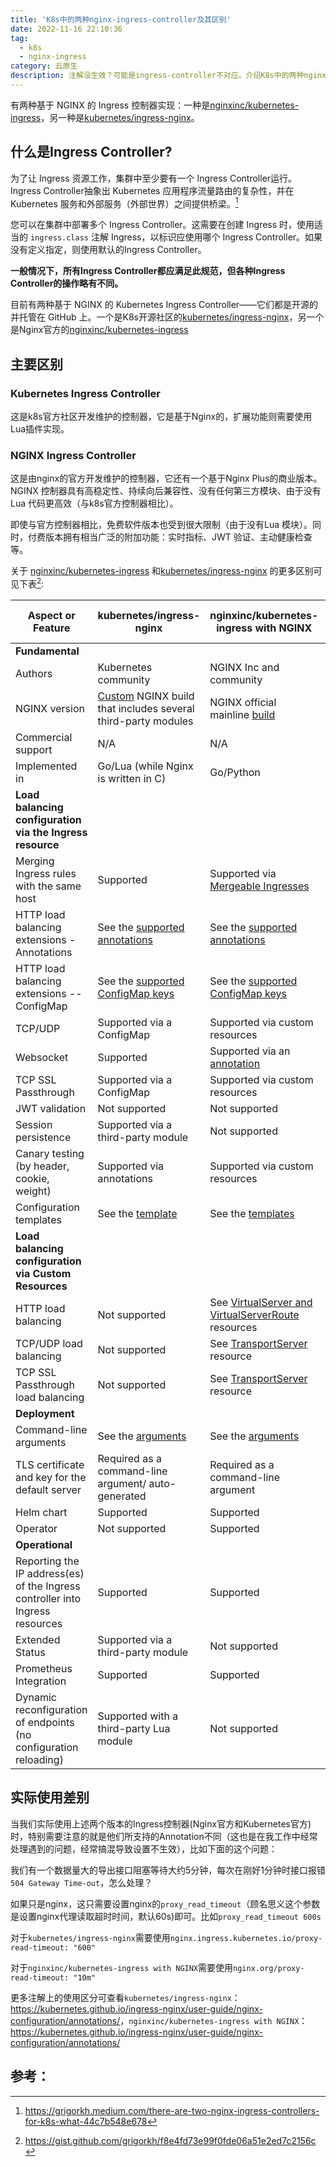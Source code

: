```yaml
---
title: 'K8s中的两种nginx-ingress-controller及其区别'
date: 2022-11-16 22:10:36
tag:
  - k8s
  - nginx-ingress
category: 云原生
description: 注解没生效？可能是ingress-controller不对应。介绍K8s中的两种nginx-ingress-controller及其区别。
---
```


有两种基于 NGINX 的 Ingress 控制器实现：一种是[nginxinc/kubernetes-ingress](https://github.com/nginxinc/kubernetes-ingress)，另一种是[kubernetes/ingress-nginx](https://github.com/kubernetes/ingress-nginx)。

## 什么是Ingress Controller?

为了让 Ingress 资源工作，集群中至少要有一个 Ingress Controller运行。 Ingress Controller抽象出 Kubernetes 应用程序流量路由的复杂性，并在 Kubernetes 服务和外部服务（外部世界）之间提供桥梁。[^1]

您可以在集群中部署多个 Ingress Controller。这需要在创建 Ingress 时，使用适当的 `ingress.class` 注解 Ingress，以标识应使用哪个 Ingress Controller。如果没有定义指定，则使用默认的Ingress Controller。

**一般情况下，所有Ingress Controller都应满足此规范，但各种Ingress Controller的操作略有不同。**

目前有两种基于 NGINX 的 Kubernetes Ingress Controller——它们都是开源的并托管在 GitHub 上。一个是K8s开源社区的[kubernetes/ingress-nginx](https://github.com/kubernetes/ingress-nginx)，另一个是Nginx官方的[nginxinc/kubernetes-ingress](https://github.com/nginxinc/kubernetes-ingress)

## 主要区别

### Kubernetes Ingress Controller

这是k8s官方社区开发维护的控制器，它是基于Nginx的，扩展功能则需要使用Lua插件实现。

### NGINX Ingress Controller

这是由nginx的官方开发维护的控制器，它还有一个基于Nginx Plus的商业版本。NGINX 控制器具有高稳定性、持续向后兼容性、没有任何第三方模块、由于没有Lua 代码更高效（与k8s官方控制器相比）。

即使与官方控制器相比，免费软件版本也受到很大限制（由于没有Lua 模块）。同时，付费版本拥有相当广泛的附加功能：实时指标、JWT 验证、主动健康检查等。

关于 [nginxinc/kubernetes-ingress](https://github.com/nginxinc/kubernetes-ingress) 和[kubernetes/ingress-nginx](https://github.com/kubernetes/ingress-nginx) 的更多区别可见下表[^2]:

| Aspect or Feature | kubernetes/ingress-nginx | nginxinc/kubernetes-ingress with NGINX | nginxinc/kubernetes-ingress with NGINX Plus |
| --- | --- | --- | --- |
| **Fundamental** |
| Authors | Kubernetes community | NGINX Inc and community |  NGINX Inc and community |
| NGINX version | [Custom](https://github.com/kubernetes/ingress-nginx/tree/master/images/nginx) NGINX build that includes several third-party modules | NGINX official mainline [build](https://github.com/nginxinc/docker-nginx) | NGINX Plus |
| Commercial support | N/A | N/A | Included |
| Implemented in | Go/Lua (while Nginx is written in C) |  Go/Python |  Go/Python |
| **Load balancing configuration via the Ingress resource** |
| Merging Ingress rules with the same host | Supported | Supported via [Mergeable Ingresses](../examples/mergeable-ingress-types) | Supported via [Mergeable Ingresses](../examples/mergeable-ingress-types) |
| HTTP load balancing extensions - Annotations | See the [supported annotations](https://kubernetes.github.io/ingress-nginx/user-guide/nginx-configuration/annotations/) | See the [supported annotations](https://docs.nginx.com/nginx-ingress-controller/configuration/ingress-resources/advanced-configuration-with-annotations/) | See the [supported annotations](https://docs.nginx.com/nginx-ingress-controller/configuration/ingress-resources/advanced-configuration-with-annotations/)|
| HTTP load balancing extensions -- ConfigMap | See the [supported ConfigMap keys](https://kubernetes.github.io/ingress-nginx/user-guide/nginx-configuration/configmap/) | See the [supported ConfigMap keys](https://docs.nginx.com/nginx-ingress-controller/configuration/global-configuration/configmap-resource/) | See the [supported ConfigMap keys](https://docs.nginx.com/nginx-ingress-controller/configuration/global-configuration/configmap-resource/) |
| TCP/UDP | Supported via a ConfigMap | Supported via custom resources | Supported via custom resources |
| Websocket  | Supported | Supported via an [annotation](../examples/websocket) | Supported via an [annotation](../examples/websocket) |
| TCP SSL Passthrough | Supported via a ConfigMap | Supported via custom resources | Supported via custom resources |
| JWT validation | Not supported | Not supported | Supported |
| Session persistence | Supported via a third-party module | Not supported | Supported |
| Canary testing (by header, cookie, weight) | Supported via annotations | Supported via custom resources | Supported via custom resources |
| Configuration templates | See the [template](https://github.com/kubernetes/ingress-nginx/blob/master/rootfs/etc/nginx/template/nginx.tmpl) | See the [templates](../internal/configs/version1) | See the [templates](../internal/configs/version1) |
| **Load balancing configuration via Custom Resources** |
| HTTP load balancing | Not supported | See [VirtualServer and VirtualServerRoute](https://docs.nginx.com/nginx-ingress-controller/configuration/virtualserver-and-virtualserverroute-resources/) resources | See [VirtualServer and VirtualServerRoute](https://docs.nginx.com/nginx-ingress-controller/configuration/virtualserver-and-virtualserverroute-resources/) resources |
| TCP/UDP load balancing | Not supported | See [TransportServer](https://docs.nginx.com/nginx-ingress-controller/configuration/transportserver-resource/) resource | See [TransportServer](https://docs.nginx.com/nginx-ingress-controller/configuration/transportserver-resource/) resource |
| TCP SSL Passthrough load balancing | Not supported | See [TransportServer](https://docs.nginx.com/nginx-ingress-controller/configuration/transportserver-resource/) resource | See [TransportServer](https://docs.nginx.com/nginx-ingress-controller/configuration/transportserver-resource/) resource |
| **Deployment** |
| Command-line arguments | See the [arguments](https://kubernetes.github.io/ingress-nginx/user-guide/cli-arguments/) | See the [arguments](https://docs.nginx.com/nginx-ingress-controller/configuration/global-configuration/command-line-arguments/) | See the [arguments](https://docs.nginx.com/nginx-ingress-controller/configuration/global-configuration/command-line-arguments/) |
| TLS certificate and key for the default server | Required as a command-line argument/ auto-generated | Required as a command-line argument | Required as a command-line argument |
| Helm chart | Supported | Supported | Supported |
| Operator | Not supported | Supported | Supported |
| **Operational** |
| Reporting the IP address(es) of the Ingress controller into Ingress resources | Supported | Supported | Supported |
| Extended Status | Supported via a third-party module | Not supported | Supported |
| Prometheus Integration | Supported | Supported | Supported |
| Dynamic reconfiguration of endpoints (no configuration reloading) | Supported with a third-party Lua module | Not supported | Supported |

## 实际使用差别

当我们实际使用上述两个版本的Ingress控制器(Nginx官方和Kubernetes官方)时，特别需要注意的就是他们所支持的Annotation不同（这也是在我工作中经常处理遇到的问题，经常搞混导致设置不生效），比如下面的这个问题：

我们有一个数据量大的导出接口阻塞等待大约5分钟，每次在刚好1分钟时接口报错`504 Gateway Time-out`，怎么处理？

如果只是nginx，这只需要设置nginx的`proxy_read_timeout`（顾名思义这个参数是设置nginx代理读取超时时间，默认60s)即可。比如`proxy_read_timeout 600s`

对于`kubernetes/ingress-nginx`需要使用`nginx.ingress.kubernetes.io/proxy-read-timeout: "600"`

对于`nginxinc/kubernetes-ingress with NGINX`需要使用`nginx.org/proxy-read-timeout: "10m"`

更多注解上的使用区分可查看`kubernetes/ingress-nginx`： <https://kubernetes.github.io/ingress-nginx/user-guide/nginx-configuration/annotations/>，`nginxinc/kubernetes-ingress with NGINX`：<https://kubernetes.github.io/ingress-nginx/user-guide/nginx-configuration/annotations/>

## 参考：

[^1]:<https://grigorkh.medium.com/there-are-two-nginx-ingress-controllers-for-k8s-what-44c7b548e678>
[^2]:<https://gist.github.com/grigorkh/f8e4fd73e99f0fde06a51e2ed7c2156c>